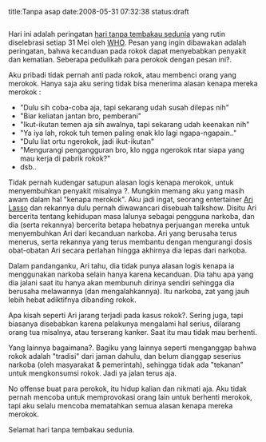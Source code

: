 title:Tanpa asap
date:2008-05-31 07:32:38
status:draft

<img src="http://upload.wikimedia.org/wikipedia/commons/thumb/1/11/No_smoking_symbol.svg/150px-No_smoking_symbol.svg.png" alt="" />

Hari ini adalah peringatan <a title="World No Tobacco Day" href="http://en.wikipedia.org/wiki/World_No_Tobacco_Day">hari tanpa tembakau sedunia</a> yang rutin diselebrasi setiap 31 Mei oleh <a title="World Health Organization" href="http://en.wikipedia.org/wiki/World_Health_Organization">WHO</a>. Pesan yang ingin dibawakan adalah peringatan, bahwa kecanduan pada rokok dapat menyebabkan penyakit dan kematian. Seberapa pedulikah para perokok dengan pesan ini?.<!--more-->

Aku pribadi tidak pernah anti pada rokok, atau membenci orang yang merokok. Hanya saja aku sering tidak bisa menerima alasan kenapa mereka merokok :

- "Dulu sih coba-coba aja, tapi sekarang udah susah dilepas nih"
- "Biar keliatan jantan bro, pemberani"
- "Ikut-ikutan temen aja sih awalnya, tapi sekarang udah keenakan nih"
- "Ya iya lah, rokok tuh temen paling enak klo lagi ngapa-ngapain.."
- "Dulu liat ortu ngerokok, jadi ikut-ikutan"
- "Mengurangi pengangguran bro, klo ngga ngerokok ntar siapa yang mau kerja di pabrik rokok?"
- dsb..

Tidak pernah kudengar satupun alasan logis kenapa merokok, untuk menyembuhkan penyakit misalnya
?. Mungkin memang aku yang masih awam dalam hal "kenapa merokok". Aku jadi ingat, seorang entertainer <a href="http://id.wikipedia.org/wiki/Ari_Lasso">Ari Lasso</a> dan rekannya dulu pernah diwawancari disebuah talkshow. Disitu Ari bercerita tentang kehidupan masa lalunya sebagai pengguna narkoba, dan dia (serta rekannya) bercerita betapa hebatnya perjuangan mereka untuk menyembuhkan Ari dari kecanduan narkoba. Ari yang berusaha terus menerus, serta rekannya yang terus membantu dengan mengurangi dosis obat-obatan Ari secara perlahan hingga akhirnya dia lepas dari narkoba.

Dalam pandanganku, Ari tahu, dia tidak punya alasan logis kenapa ia menggunakan narkoba selain hanya karena kecanduan. Dia tahu apa yang dia jalani saat itu hanya akan membunuh dirinya sendiri sehingga dia berusaha melawannya (dan mengalahkannya). Itu narkoba, zat yang jauh lebih hebat adiktifnya dibanding rokok.

Apa kisah seperti Ari jarang terjadi pada kasus rokok?. Sering juga, tapi biasanya disebabkan karena pelakunya mengalami hal serius, dilarang orang tua misalnya, atau terserang kanker. Saat itu mau tidak mau berhenti.

Yang lainnya bagaimana?. Bagiku yang lainnya seperti menganggap bahwa rokok adalah "tradisi" dari jaman dahulu, dan belum dianggap seserius narkoba (oleh masyarakat &amp; pemerintah), sehingga tidak ada "tekanan" untuk mengkonsumsi rokok. Jadi ya jalan terus aja.

No offense buat para perokok, itu hidup kalian dan nikmati aja. Aku tidak pernah mencoba untuk memprovokasi orang lain untuk berhenti merokok, tapi aku selalu mencoba mematahkan semua alasan kenapa mereka merokok.

Selamat hari tanpa tembakau sedunia. <img src="http://l.yimg.com/us.yimg.com/i/mesg/emoticons7/36.gif" alt="" />